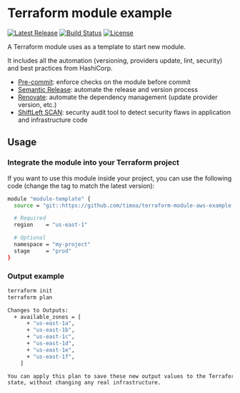 # Terraform module example

[![Latest Release][release-badge]][release-url]
[![Build Status][github-badge]][github-url]
[![License][license-badge]][license-url]

A Terraform module uses as a template to start new module.

It includes all the automation (versioning, providers update, lint, security) and best practices from HashiCorp.

* [Pre-commit][pre-commit-url]: enforce checks on the module before commit
* [Semantic Release][semantic-release-url]: automate the release and version process
* [Renovate][renovate-url]: automate the dependency management (update provider version, etc.)
* [ShiftLeft SCAN][shiftleft-scan-url]: security audit tool to detect security flaws in application and infrastructure code

## Usage

### Integrate the module into your Terraform project

If you want to use this module inside your project, you can use the following code (change the tag to match the latest version):

```bash
module "module-template" {
  source = "git::https://github.com/timoa/terraform-module-aws-example.git?ref=tags/0.0.2"

  # Required
  region    = "us-east-1"

  # Optional
  namespace = "my-project"
  stage     = "prod"
}
```

### Output example

```bash
terraform init
terraform plan
```

```bash
Changes to Outputs:
  + available_zones = [
      + "us-east-1a",
      + "us-east-1b",
      + "us-east-1c",
      + "us-east-1d",
      + "us-east-1e",
      + "us-east-1f",
    ]

You can apply this plan to save these new output values to the Terraform
state, without changing any real infrastructure.
```

[github-badge]: https://github.com/timoa/terraform-module-aws-example/workflows/Terraform/badge.svg
[github-url]: https://github.com/timoa/terraform-module-aws-example/actions?query=workflow%3ATerraform
[release-badge]: https://img.shields.io/github/release/timoa/terraform-module-aws-example.svg
[release-url]: https://github.com/timoa/terraform-module-aws-example/releases/latest
[license-badge]: https://img.shields.io/github/license/timoa/terraform-module-aws-example.svg
[license-url]: https://github.com/timoa/terraform-module-aws-example/blob/main/LICENSE
[pre-commit-url]: https://pre-commit.com/
[semantic-release-url]: https://semantic-release.gitbook.io/semantic-release/
[renovate-url]: https://www.whitesourcesoftware.com/free-developer-tools/renovate/
[shiftleft-scan-url]: https://shiftleft.io/docs/scan/
